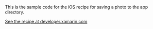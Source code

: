 This is the sample code for the iOS recipe for saving a photo to the app directory.

[See the recipe at developer.xamarin.com](http://developer.xamarin.com/recipes/ios/media/video_and_photos/save_photo_to_app_directory/)
